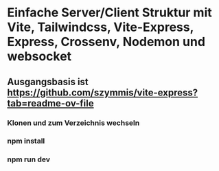 # Einfache Server/Client Struktur mit Vite, Tailwindcss, Vite-Express, Express, Crossenv, Nodemon und websocket

## Ausgangsbasis ist https://github.com/szymmis/vite-express?tab=readme-ov-file

### Klonen und zum Verzeichnis wechseln

### npm install

### npm run dev
